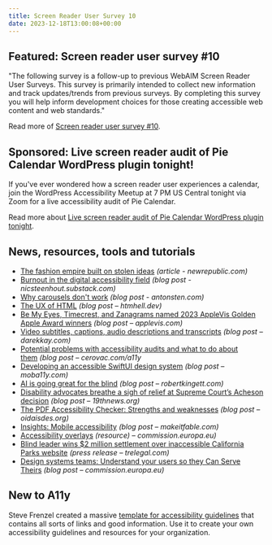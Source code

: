```yaml
---
title: Screen Reader User Survey 10
date: 2023-12-18T13:00:08+00:00
---
```


## Featured: Screen reader user survey #10

"The following survey is a follow-up to previous WebAIM Screen Reader User Surveys. This survey is primarily intended to collect new information and track updates/trends from previous surveys. By completing this survey you will help inform development choices for those creating accessible web content and web standards."

Read more of [Screen reader user survey #10](https://webaim.org/projects/screenreadersurvey10/).

## Sponsored: Live screen reader audit of Pie Calendar WordPress plugin tonight!

If you've ever wondered how a screen reader user experiences a calendar, join the WordPress Accessibility Meetup at 7 PM US Central tonight via Zoom for a live accessibility audit of Pie Calendar.

Read more about [Live screen reader audit of Pie Calendar WordPress plugin tonight](https://us02web.zoom.us/webinar/register/4517023088780/WN_Y0SosrkOQOW_FgXQjLa2uA).

## News, resources, tools and tutorials

- [The fashion empire built on stolen ideas](https://newrepublic.com/article/176381/runway-dreams-fashion-empire-stolen-ideas) *(article - newrepublic.com)*
- [Burnout in the digital accessibility field](https://nicsteenhout.substack.com/p/burnout-in-the-digital-accessibility) *(blog post - nicsteenhout.substack.com)*
- [Why carousels don't work](https://www.antonsten.com/why-carousels-dont-work) *(blog post - antonsten.com)*
- [The UX of HTML](https://www.htmhell.dev/adventcalendar/2023/1/) *(blog post – htmhell.dev)*
- [Be My Eyes, Timecrest, and Zanagrams named 2023 AppleVis Golden Apple Award winners](https://www.applevis.com/blog/be-my-eyes-timecrest-zanagrams-named-2023-applevis-golden-apple-award-winners) *(blog post – applevis.com)*
- [Video subtitles, captions, audio descriptions and transcripts](https://darekkay.com/blog/video-subtitles-closed-captions-audio-descriptions-transcripts/) *(blog post – darekkay.com)*
- [Potential problems with accessibility audits and what to do about them](https://cerovac.com/a11y/2023/12/potential-problems-with-accessibility-audits-and-what-to-do-about-them/) *(blog post – cerovac.com/a11y*
- [Developing an accessible SwiftUI design system](https://moba11y.com/blog/swiftui-design-systems/) *(blog post – moba11y.com)*
- [AI is going great for the blind](https://robertkingett.com/aigreat/) *(blog post – robertkingett.com)*
- [Disability advocates breathe a sigh of relief at Supreme Court’s Acheson decision](https://19thnews.org/2023/12/supreme-court-acheson-laufer-decision-disability-advocates-react/) *(blog post – 19thnews.org)*
- [The PDF Accessibility Checker: Strengths and weaknesses](https://www.oidaisdes.org/pdf-accessibility-checker.en/) *(blog post – oidaisdes.org)*
- [Insights: Mobile accessibility](https://makeitfable.com/insights/insights-mobile-accessibility/) *(blog post – makeitfable.com)*
- [Accessibility overlays](https://commission.europa.eu/resources-partners/europa-web-guide/design-content-and-development/accessibility/testing-early-and-regularly/accessibility-overlays_en) *(resource) – commission.europa.eu)*
- [Blind leader wins $2 million settlement over inaccessible California Parks website](https://trelegal.com/posts/cfca-unruh-settlement/) *(press release – trelegal.com)*
- [Design systems teams: Understand your users so they Can Serve Theirs](https://www.deque.com/blog/design-systems-teams/) *(blog post – commission.europa.eu)*

## New to A11y

Steve Frenzel created a massive [template for accessibility guidelines](https://www.htmhell.dev/adventcalendar/2023/10/) that contains all sorts of links and good information. Use it to create your own accessibility guidelines and resources for your organization.
